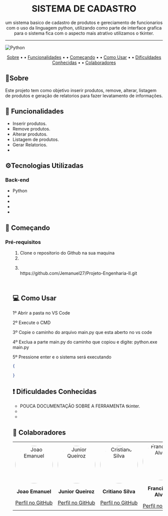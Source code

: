 [Python]: https://img.shields.io/badge/python-%233776AB.svg?style=for-the-badge&logo=python&logoColor=white


<h1 align="center">SISTEMA DE CADASTRO</h1>

<p align="center">um sistema basico de cadastro de produtos e gereciamento de funcionarios com o uso da linguagem python, utilizando como parte de interface grafica para o sistema fica com o aspecto mais atrativo utilizamos o tkinter.


<hr>

![Python]


<p align="center">
  <a href="#about">Sobre</a> • • 
  <a href="#functionalities">Funcionalidades</a> • • 
  <a href="#start">Começando</a> • • 
  <a href="#usage">Como Usar</a> • • 
  <a href="#difficulties">Dificuldades Conhecidas</a> • • 
  <a href="#contributors">Colaboradores</a>
</p>

<h2 id="about">📝Sobre</h2>
Este projeto tem como objetivo inserir produtos, remove, alterar, listagem de produtos e geração de relatorios para fazer levatamento de informações.


<h2 id="functionalities">📌 Funcionalidades</h2>
<ul>
  <li>Inserir produtos.</li>
  <li>Remove produtos.</li>
  <li>Alterar produtos.</li>
  <li>Listagem de produtos.</li>
  <li>Gerar Relatorios.<li>
</ul>

<h2 id="technologies">⚙️Tecnologias Utilizadas</h2>
<h3>Back-end</h3>
<ul>
  <li>Python</li>
  <li></li>
  <li></li>
  <li></li>
  <li></li>
</ul>

<h2 id="inicio">🚀 Começando</h2>

<h3>Pré-requisitos</h3>

<ul>


<ol type="1">
  <li>Clone o repositorio do Github na sua maquina<li>


</ol>



<ol start="3" type="1">
  <li></li>https://github.com/Jemanuel27/Projeto-Engenharia-II.git
</ol>

```
```


```
```

<p></p>

<h2 id="usage">💻 Como Usar</h2>

<p>1º Abrir a pasta no VS Code</p>
<p>2º Execute o CMD<p>
<p>3º Copie o caminho do arquivo main.py que esta aberto no vs code<p>
<p>4º Exclua a parte main.py do caminho que copiou e digite: python.exe main.py<p>
<p>5º Pressione enter e o sistema será executando<p>


```json
{
    
}
```

<h2 id="difficulties">❗ Dificuldades Conhecidas </h2>
<ul>
  <li>POUCA DOCUMENTAÇÃO SOBRE A FERRAMENTA tkinter.</li>
  <li><li>
</ul>

<h2 id="contributors">🤝 Colaboradores</h2>

<table >
  <tr>
    <td align="center">
      <a href="https://github.com/Jemanuel27">
        <img src="https://avatars.githubusercontent.com/u/87444285?v=4" width="120" alt="Joao Emanuel" style="border-radius: 50%;">
      </a>
      <p><strong>Joao Emanuel</strong></p>
      <a href="https://github.com/Jemanuel27">Perfil no GitHub</a>
    </td>
    <td align="center">
      <a href="https://github.com/JuniorQueiroz99">
        <img src="https://avatars.githubusercontent.com/u/58738268?v=4" width="120" alt="Junior Queiroz" style="border-radius: 50%;">
      </a>
      <p><strong>Junior Queiroz</strong></p>
      <a href="https://github.com/JuniorQueiroz99">Perfil no GitHub</a>
    </td>
    <td align="center">
      <a href="https://github.com/CristianoSilva22">
        <img src="https://avatars.githubusercontent.com/u/114546598?v=4" width="120" alt="Cristiano Silva" style="border-radius: 50%;">
      </a>
      <p><strong>Critiano Silva</strong></p>
      <a href="https://github.com/CristianoSilva22">Perfil no GitHub</a>
    </td>
    <td align="center">
      <a href="https://github.com/FrancinildoAlves">
        <img src="https://avatars.githubusercontent.com/u/150152699?v=4 "width="120" alt="Francinildo Alves" style="border-radius: 50%;">
      </a>
      <p><strong>Francinildo Alves</strong></p>
      <a href="https://github.com/FrancinildoAlves">Perfil no GitHub</a>
    </td>
  </tr>
</table>

